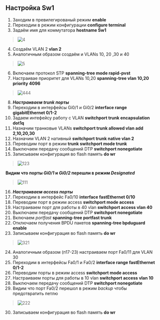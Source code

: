 ## Настройка Sw1
1. Заходим в превилегированый режим **enable**
2. Переходим в режим конфигурации **configure terminal**
3. Задаём имя для коммутатора **hostname Sw1**
>![4](https://user-images.githubusercontent.com/112701413/189899271-123d4305-6359-40c9-a3de-f6533148938a.jpg)
4. Создаём VLAN 2  **vlan 2** 
5. Аналогичным образом создаём и VLANs 10, 20 ,30 и 40
>![5](https://user-images.githubusercontent.com/112701413/189900167-498707a8-d0ad-40b3-b6c9-52595e99f4c3.jpg)
6. Включаем протокол STP **spanning-tree mode rapid-pvst**
7. Настраивае приоритет для VLANs 10,20 **spanning-tree vlan 10,20 priority 4096** 
> ![444](https://user-images.githubusercontent.com/112701413/189536106-40a9960c-f649-4e65-bf7c-0d90a34e9b04.jpg)
8. ***Настраиваем trunk порты***
9. Переходим в интерфейсы Gi0/1 и Gi0/2 **interface range gigabitEthernet 0/1-2**
10. Задаем интефейсу работу с VLAN **switchport trunk encapsulation dot1q**
11. Назначим транковые VLANs **switchport trunk allowed vlan add 2,10,20,30**
12. Назначим VLAN 2 нативный **switchport trunk native vlan 2**
13. Переводим порт в режим **trunk switchport mode trunk**
14. Выключаем передачу сообщений DTP **switchport nonegotiate**
15. Записываем конфигурация во flash память **do wr**
> ![123](https://user-images.githubusercontent.com/112701413/189531124-1e73940b-52a8-4c21-b5b0-dc485f0aefdf.jpg)

**Видим что порты *Gi0/1* и *Gi0/2* перешли в режим *Designated***

> ![111](https://user-images.githubusercontent.com/112701413/189541225-7b8ead3c-0bbf-423f-b440-113b132b6bd6.jpg)
16. ***Настраиваем access порты***
17. Переходим в интерфейс Fa0/10 **interface fastEthernet 0/10**
18. Переводим порт в режим access **switchport mode access**
19. Настраиваем порт для работы в 40 vlan **switchport access vlan 40**
20. Выключаем передачу сообщений DTP  **switchport nonegotiate**
21. Включаем *portfast* **spanning-tree portfast trunk**
22. Отключаем получения BPDU пакетов **spanning-tree bpduguard enable**
23. Записываем конфигурация во flash память **do wr**
> ![321](https://user-images.githubusercontent.com/112701413/189531252-07590096-f1b4-4474-9432-e44acf9c8065.jpg)
24. Аналогичным образом (п17-23) настраиваем порт Fa0/11 для VLAN 30
25. Переходим в интерфейсы Fa0/1 и Fa0/2 **interface range fastEthernet 0/1-2**
26. Переводим порты в режим access **switchport mode access**
27. Настраиваем порты для работы в 10 vlan **switchport access vlan 10**
28. Выключаем передачу сообщений DTP  **switchport nonegotiate**
29. Видим что порт Fa0/2 перешол в режим *backup* чтобы предотвратить петлю
> ![222](https://user-images.githubusercontent.com/112701413/189533072-af367c05-c77d-49c0-83a9-c8586accf03c.jpg)
30. Записываем конфигурация во flash память **do wr**
